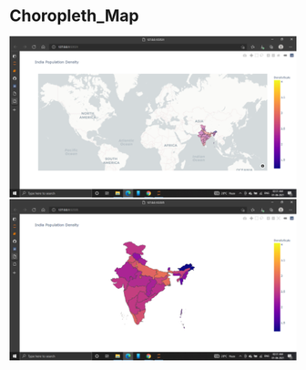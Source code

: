 # Choropleth_Map

<img src=https://github.com/RishavMishraRM/Choropleth_Map/blob/main/Images/Screenshot%20(176).png>

<img src=https://github.com/RishavMishraRM/Choropleth_Map/blob/main/Images/Screenshot%20(177).png>
